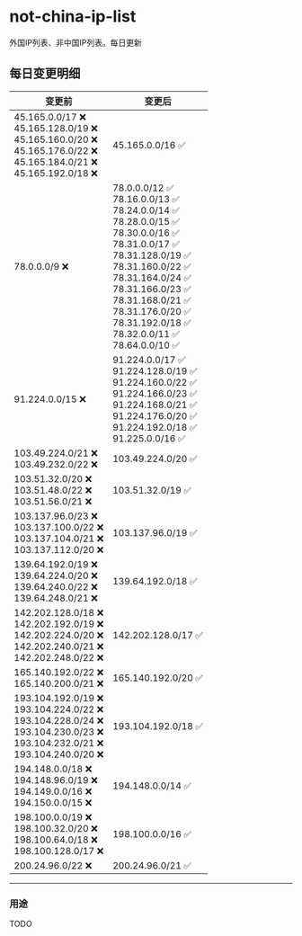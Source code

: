 # not-china-ip-list
外国IP列表、非中国IP列表。每日更新

每日变更明细
--------------------
|  变更前   | 变更后 |
|  ----  | ----  |
|  45.165.0.0/17 :x: <br> 45.165.128.0/19 :x: <br> 45.165.160.0/20 :x: <br> 45.165.176.0/22 :x: <br> 45.165.184.0/21 :x: <br> 45.165.192.0/18 :x: <br> | 45.165.0.0/16 :white_check_mark: | 
|  78.0.0.0/9 :x:  | 78.0.0.0/12 :white_check_mark: <br> 78.16.0.0/13 :white_check_mark: <br> 78.24.0.0/14 :white_check_mark: <br> 78.28.0.0/15 :white_check_mark: <br> 78.30.0.0/16 :white_check_mark: <br> 78.31.0.0/17 :white_check_mark: <br> 78.31.128.0/19 :white_check_mark: <br> 78.31.160.0/22 :white_check_mark: <br> 78.31.164.0/24 :white_check_mark: <br> 78.31.166.0/23 :white_check_mark: <br> 78.31.168.0/21 :white_check_mark: <br> 78.31.176.0/20 :white_check_mark: <br> 78.31.192.0/18 :white_check_mark: <br> 78.32.0.0/11 :white_check_mark: <br> 78.64.0.0/10 :white_check_mark: <br>  | 
|  91.224.0.0/15 :x:  | 91.224.0.0/17 :white_check_mark: <br> 91.224.128.0/19 :white_check_mark: <br> 91.224.160.0/22 :white_check_mark: <br> 91.224.166.0/23 :white_check_mark: <br> 91.224.168.0/21 :white_check_mark: <br> 91.224.176.0/20 :white_check_mark: <br> 91.224.192.0/18 :white_check_mark: <br> 91.225.0.0/16 :white_check_mark: <br>  | 
|  103.49.224.0/21 :x: <br> 103.49.232.0/22 :x: <br> | 103.49.224.0/20 :white_check_mark: | 
|  103.51.32.0/20 :x: <br> 103.51.48.0/22 :x: <br> 103.51.56.0/21 :x: <br> | 103.51.32.0/19 :white_check_mark: | 
|  103.137.96.0/23 :x: <br> 103.137.100.0/22 :x: <br> 103.137.104.0/21 :x: <br> 103.137.112.0/20 :x: <br> | 103.137.96.0/19 :white_check_mark: | 
|  139.64.192.0/19 :x: <br> 139.64.224.0/20 :x: <br> 139.64.240.0/22 :x: <br> 139.64.248.0/21 :x: <br> | 139.64.192.0/18 :white_check_mark: | 
|  142.202.128.0/18 :x: <br> 142.202.192.0/19 :x: <br> 142.202.224.0/20 :x: <br> 142.202.240.0/21 :x: <br> 142.202.248.0/22 :x: <br> | 142.202.128.0/17 :white_check_mark: | 
|  165.140.192.0/22 :x: <br> 165.140.200.0/21 :x: <br> | 165.140.192.0/20 :white_check_mark: | 
|  193.104.192.0/19 :x: <br> 193.104.224.0/22 :x: <br> 193.104.228.0/24 :x: <br> 193.104.230.0/23 :x: <br> 193.104.232.0/21 :x: <br> 193.104.240.0/20 :x: <br> | 193.104.192.0/18 :white_check_mark: | 
|  194.148.0.0/18 :x: <br> 194.148.96.0/19 :x: <br> 194.149.0.0/16 :x: <br> 194.150.0.0/15 :x: <br> | 194.148.0.0/14 :white_check_mark: | 
|  198.100.0.0/19 :x: <br> 198.100.32.0/20 :x: <br> 198.100.64.0/18 :x: <br> 198.100.128.0/17 :x: <br> | 198.100.0.0/16 :white_check_mark: | 
|  200.24.96.0/22 :x:  | 200.24.96.0/21 :white_check_mark: | 

--------------------
### 用途
TODO
